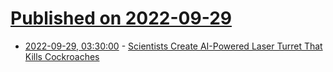 # [Published on 2022-09-29](index.md)

* [2022-09-29, 03:30:00](https://science.slashdot.org/story/22/09/28/2314247/scientists-create-ai-powered-laser-turret-that-kills-cockroaches?utm_source=rss1.0mainlinkanon&utm_medium=feed) - [Scientists Create AI-Powered Laser Turret That Kills Cockroaches](https://science.slashdot.org/story/22/09/28/2314247/scientists-create-ai-powered-laser-turret-that-kills-cockroaches?utm_source=rss1.0mainlinkanon&utm_medium=feed)
